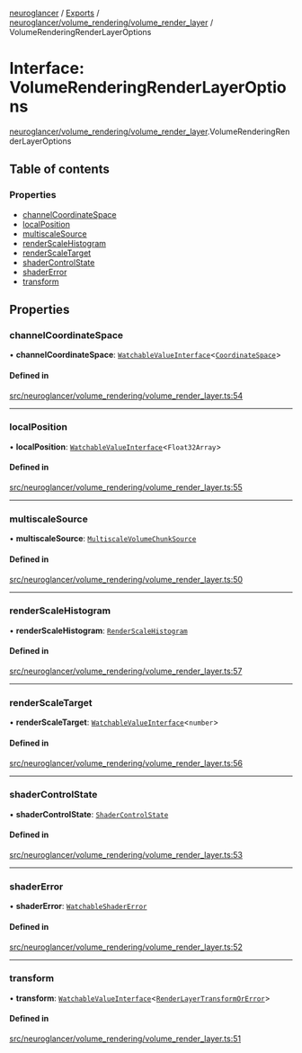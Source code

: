 [neuroglancer](../README.md) / [Exports](../modules.md) / [neuroglancer/volume\_rendering/volume\_render\_layer](../modules/neuroglancer_volume_rendering_volume_render_layer.md) / VolumeRenderingRenderLayerOptions

# Interface: VolumeRenderingRenderLayerOptions

[neuroglancer/volume_rendering/volume_render_layer](../modules/neuroglancer_volume_rendering_volume_render_layer.md).VolumeRenderingRenderLayerOptions

## Table of contents

### Properties

- [channelCoordinateSpace](neuroglancer_volume_rendering_volume_render_layer.VolumeRenderingRenderLayerOptions.md#channelcoordinatespace)
- [localPosition](neuroglancer_volume_rendering_volume_render_layer.VolumeRenderingRenderLayerOptions.md#localposition)
- [multiscaleSource](neuroglancer_volume_rendering_volume_render_layer.VolumeRenderingRenderLayerOptions.md#multiscalesource)
- [renderScaleHistogram](neuroglancer_volume_rendering_volume_render_layer.VolumeRenderingRenderLayerOptions.md#renderscalehistogram)
- [renderScaleTarget](neuroglancer_volume_rendering_volume_render_layer.VolumeRenderingRenderLayerOptions.md#renderscaletarget)
- [shaderControlState](neuroglancer_volume_rendering_volume_render_layer.VolumeRenderingRenderLayerOptions.md#shadercontrolstate)
- [shaderError](neuroglancer_volume_rendering_volume_render_layer.VolumeRenderingRenderLayerOptions.md#shadererror)
- [transform](neuroglancer_volume_rendering_volume_render_layer.VolumeRenderingRenderLayerOptions.md#transform)

## Properties

### channelCoordinateSpace

• **channelCoordinateSpace**: [`WatchableValueInterface`](neuroglancer_trackable_value.WatchableValueInterface.md)<[`CoordinateSpace`](neuroglancer_coordinate_transform.CoordinateSpace.md)\>

#### Defined in

[src/neuroglancer/volume_rendering/volume_render_layer.ts:54](https://github.com/ActiveBrainAtlas2/neuroglancer/blob/034b457d/src/neuroglancer/volume_rendering/volume_render_layer.ts#L54)

___

### localPosition

• **localPosition**: [`WatchableValueInterface`](neuroglancer_trackable_value.WatchableValueInterface.md)<`Float32Array`\>

#### Defined in

[src/neuroglancer/volume_rendering/volume_render_layer.ts:55](https://github.com/ActiveBrainAtlas2/neuroglancer/blob/034b457d/src/neuroglancer/volume_rendering/volume_render_layer.ts#L55)

___

### multiscaleSource

• **multiscaleSource**: [`MultiscaleVolumeChunkSource`](../classes/neuroglancer_sliceview_volume_frontend.MultiscaleVolumeChunkSource.md)

#### Defined in

[src/neuroglancer/volume_rendering/volume_render_layer.ts:50](https://github.com/ActiveBrainAtlas2/neuroglancer/blob/034b457d/src/neuroglancer/volume_rendering/volume_render_layer.ts#L50)

___

### renderScaleHistogram

• **renderScaleHistogram**: [`RenderScaleHistogram`](../classes/neuroglancer_render_scale_statistics.RenderScaleHistogram.md)

#### Defined in

[src/neuroglancer/volume_rendering/volume_render_layer.ts:57](https://github.com/ActiveBrainAtlas2/neuroglancer/blob/034b457d/src/neuroglancer/volume_rendering/volume_render_layer.ts#L57)

___

### renderScaleTarget

• **renderScaleTarget**: [`WatchableValueInterface`](neuroglancer_trackable_value.WatchableValueInterface.md)<`number`\>

#### Defined in

[src/neuroglancer/volume_rendering/volume_render_layer.ts:56](https://github.com/ActiveBrainAtlas2/neuroglancer/blob/034b457d/src/neuroglancer/volume_rendering/volume_render_layer.ts#L56)

___

### shaderControlState

• **shaderControlState**: [`ShaderControlState`](../classes/neuroglancer_webgl_shader_ui_controls.ShaderControlState.md)

#### Defined in

[src/neuroglancer/volume_rendering/volume_render_layer.ts:53](https://github.com/ActiveBrainAtlas2/neuroglancer/blob/034b457d/src/neuroglancer/volume_rendering/volume_render_layer.ts#L53)

___

### shaderError

• **shaderError**: [`WatchableShaderError`](../modules/neuroglancer_webgl_dynamic_shader.md#watchableshadererror)

#### Defined in

[src/neuroglancer/volume_rendering/volume_render_layer.ts:52](https://github.com/ActiveBrainAtlas2/neuroglancer/blob/034b457d/src/neuroglancer/volume_rendering/volume_render_layer.ts#L52)

___

### transform

• **transform**: [`WatchableValueInterface`](neuroglancer_trackable_value.WatchableValueInterface.md)<[`RenderLayerTransformOrError`](../modules/neuroglancer_render_coordinate_transform.md#renderlayertransformorerror)\>

#### Defined in

[src/neuroglancer/volume_rendering/volume_render_layer.ts:51](https://github.com/ActiveBrainAtlas2/neuroglancer/blob/034b457d/src/neuroglancer/volume_rendering/volume_render_layer.ts#L51)
